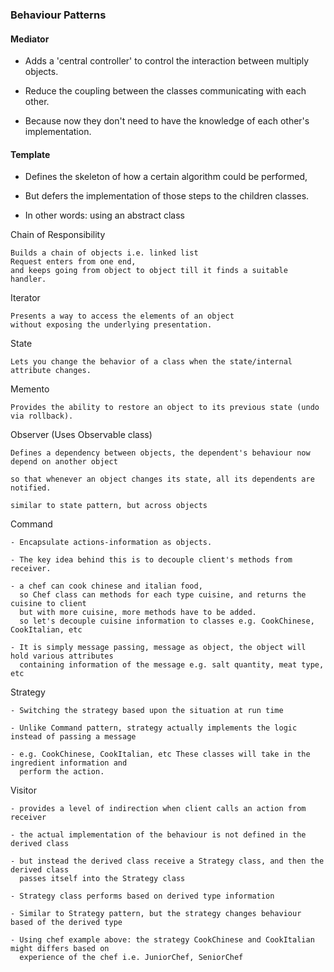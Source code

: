 ### Behaviour Patterns

#### Mediator

* Adds a 'central controller' to control the interaction between multiply objects.

* Reduce the coupling between the classes communicating with each other.

* Because now they don't need to have the knowledge of each other's implementation.

#### Template

* Defines the skeleton of how a certain algorithm could be performed,

* But defers the implementation of those steps to the children classes.

* In other words: using an abstract class

Chain of Responsibility

    Builds a chain of objects i.e. linked list
    Request enters from one end,
    and keeps going from object to object till it finds a suitable handler.

Iterator

    Presents a way to access the elements of an object
    without exposing the underlying presentation.

State

    Lets you change the behavior of a class when the state/internal attribute changes.

Memento

    Provides the ability to restore an object to its previous state (undo via rollback).

Observer (Uses Observable class)

    Defines a dependency between objects, the dependent's behaviour now depend on another object

    so that whenever an object changes its state, all its dependents are notified.

    similar to state pattern, but across objects

Command

    - Encapsulate actions-information as objects.

    - The key idea behind this is to decouple client's methods from receiver.

    - a chef can cook chinese and italian food,
      so Chef class can methods for each type cuisine, and returns the cuisine to client
      but with more cuisine, more methods have to be added.
      so let's decouple cuisine information to classes e.g. CookChinese, CookItalian, etc

    - It is simply message passing, message as object, the object will hold various attributes
      containing information of the message e.g. salt quantity, meat type, etc

Strategy

    - Switching the strategy based upon the situation at run time

    - Unlike Command pattern, strategy actually implements the logic instead of passing a message

    - e.g. CookChinese, CookItalian, etc These classes will take in the ingredient information and
      perform the action.

Visitor

    - provides a level of indirection when client calls an action from receiver

    - the actual implementation of the behaviour is not defined in the derived class

    - but instead the derived class receive a Strategy class, and then the derived class
      passes itself into the Strategy class

    - Strategy class performs based on derived type information

    - Similar to Strategy pattern, but the strategy changes behaviour based of the derived type

    - Using chef example above: the strategy CookChinese and CookItalian might differs based on
      experience of the chef i.e. JuniorChef, SeniorChef